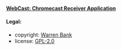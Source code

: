 #### [WebCast: Chromecast Receiver Application](https://github.com/warren-bank/Android-WebCast/tree/gh-pages)

#### Legal:

* copyright: [Warren Bank](https://github.com/warren-bank)
* license: [GPL-2.0](https://www.gnu.org/licenses/old-licenses/gpl-2.0.txt)
